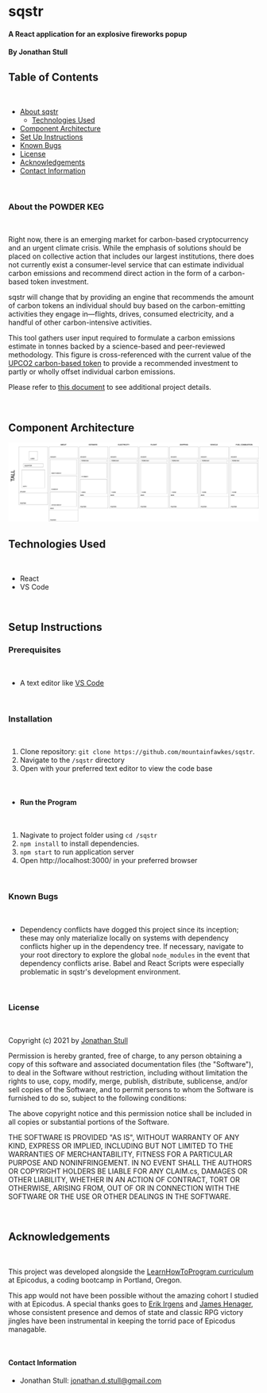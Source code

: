 # sqstr

#### A React application for an explosive fireworks popup

#### By Jonathan Stull

## **Table of Contents**

<br />

* <a href="#about-sqstr">About sqstr</a>
    * <a href="#technologies-used">Technologies Used</a>
* <a href="#Component-Architecture">Component Architecture</a>
* <a href="#Set-Up-instructions">Set Up Instructions</a>
* <a href="#known-bugs">Known Bugs</a>
* <a href="#License">License</a>
* <a href="#Acknowledgements">Acknowledgements</a>
* <a href="#Contact-Information">Contact Information</a>

<br />

### About the POWDER KEG

<br />

Right now, there is an emerging market for carbon-based cryptocurrency and an urgent climate crisis. While the emphasis of solutions should be placed on collective action that includes our largest institutions, there does not currently exist a consumer-level service that can estimate individual carbon emissions and recommend direct action in the form of a carbon-based token investment.

sqstr will change that by providing an engine that recommends the amount of carbon tokens an individual should buy based on the carbon-emitting activities they engage in&mdash;flights, drives, consumed electricity, and a handful of other carbon-intensive activities.

This tool gathers user input required to formulate a carbon emissions estimate in tonnes backed by a science-based and peer-reviewed methodology. This figure is cross-referenced with the current value of the [UPCO2 carbon-based token](https://universalcarbon.com/) to provide a recommended investment to partly or wholly offset individual carbon emissions.

Please refer to [this document](https://docs.google.com/document/d/1gj2tSQHACrTMs-uJwD7F2ukDU3sUlKNQhkFyihKCDO4/edit?usp=sharing) to see additional project details.

<br />

## Component Architecture

<img src="sqstr.png" alt="diagram of React DOM components" width="700"/>

## Technologies Used

<br />

- React
- VS Code

<br />

## Setup Instructions

### Prerequisites

<br />

- A text editor like [VS Code](https://code.visualstudio.com/)

<br />

### Installation

<br />

1. Clone repository: `git clone https://github.com/mountainfawkes/sqstr`.
2. Navigate to the `/sqstr` directory
3. Open with your preferred text editor to view the code base

<br />

- #### **Run the Program**

<br />

1. Nagivate to project folder using `cd /sqstr`
2. `npm install` to install dependencies.
3. `npm start` to run application server
4. Open http://localhost:3000/ in your preferred browser

<br />

### Known Bugs

<br />

* Dependency conflicts have dogged this project since its inception; these may only materialize locally on systems with dependency conflicts higher up in the dependency tree. If necessary, navigate to your root directory to explore the global `node_modules` in the event that dependency conflicts arise. Babel and React Scripts were especially problematic in sqstr's development environment.

<br />

### License

<br />

Copyright (c) 2021 by [Jonathan Stull](https://github.com/jonathanstull)

Permission is hereby granted, free of charge, to any person obtaining a copy of this software and associated documentation files (the "Software"), to deal in the Software without restriction, including without limitation the rights to use, copy, modify, merge, publish, distribute, sublicense, and/or sell copies of the Software, and to permit persons to whom the Software is furnished to do so, subject to the following conditions:

The above copyright notice and this permission notice shall be included in all copies or substantial portions of the Software.

THE SOFTWARE IS PROVIDED "AS IS", WITHOUT WARRANTY OF ANY KIND, EXPRESS OR IMPLIED, INCLUDING BUT NOT LIMITED TO THE WARRANTIES OF MERCHANTABILITY, FITNESS FOR A PARTICULAR PURPOSE AND NONINFRINGEMENT. IN NO EVENT SHALL THE AUTHORS OR COPYRIGHT HOLDERS BE LIABLE FOR ANY CLAIM.cs, DAMAGES OR OTHER LIABILITY, WHETHER IN AN ACTION OF CONTRACT, TORT OR OTHERWISE, ARISING FROM, OUT OF OR IN CONNECTION WITH THE SOFTWARE OR THE USE OR OTHER DEALINGS IN THE SOFTWARE.

<br />

## **Acknowledgements**

<br />

This project was developed alongside the [LearnHowToProgram curriculum](learnhowtoprogram.com) at Epicodus, a coding bootcamp in Portland, Oregon.

This app would not have been possible without the amazing cohort I studied with at Epicodus. A special thanks goes to [Erik Irgens](https://github.com/erik-t-irgens) and [James Henager](https://github.com/jhenager), whose consistent presence and demos of state and classic RPG victory jingles have been instrumental in keeping the torrid pace of Epicodus managable.

<br />

#### Contact Information

- Jonathan Stull: jonathan.d.stull@gmail.com
